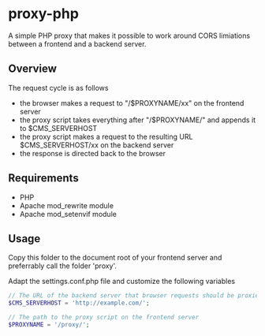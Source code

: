 # proxy-php

A simple PHP proxy that makes it possible to work around CORS limiations between a frontend and a backend server.

## Overview

The request cycle is as follows
* the browser makes a request to "/$PROXYNAME/xx" on the frontend server
* the proxy script takes everything after "/$PROXYNAME/" and appends it to $CMS_SERVERHOST
* the proxy script makes a request to the resulting URL $CMS_SERVERHOST/xx on the backend server
* the response is directed back to the browser

## Requirements

* PHP
* Apache mod_rewrite module
* Apache mod_setenvif module

## Usage

Copy this folder to the document root of your frontend server and preferrably call the folder 'proxy'.

Adapt the settings.conf.php file and customize the following variables
```php
// The URL of the backend server that browser requests should be proxied to
$CMS_SERVERHOST = 'http://example.com/';

// The path to the proxy script on the frontend server
$PROXYNAME = '/proxy/';
```
